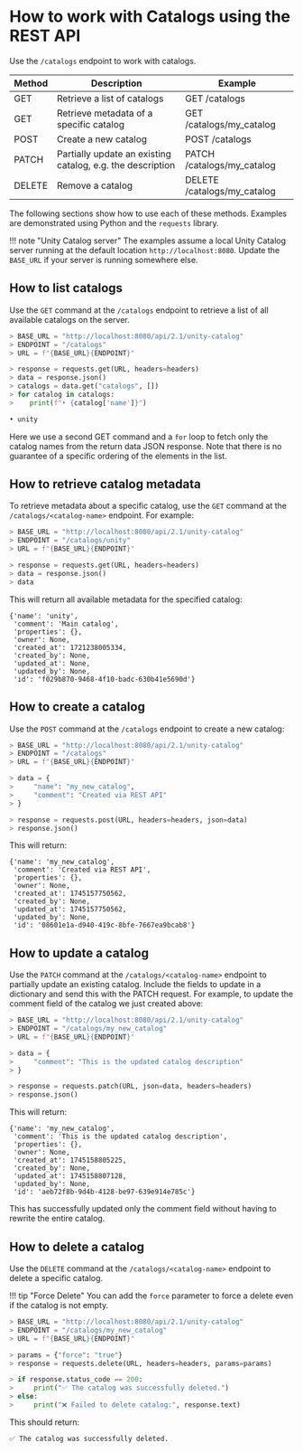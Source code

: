 # How to work with Catalogs using the REST API

Use the `/catalogs` endpoint to work with catalogs.

| Method | Description                                                | Example                     |
| ------ | ---------------------------------------------------------- | --------------------------- |
| GET    | Retrieve a list of catalogs                                | GET /catalogs               |
| GET    | Retrieve metadata of a specific catalog                    | GET /catalogs/my_catalog    |
| POST   | Create a new catalog                                       | POST /catalogs              |
| PATCH  | Partially update an existing catalog, e.g. the description | PATCH /catalogs/my_catalog  |
| DELETE | Remove a catalog                                           | DELETE /catalogs/my_catalog |

The following sections show how to use each of these methods. Examples are demonstrated using Python and the `requests` library.

<!-- prettier-ignore -->
!!! note "Unity Catalog server"
    The examples assume a local Unity Catalog server running at the default location `http://localhost:8080`. Update the `BASE_URL` if your server is running somewhere else.

## How to list catalogs

Use the `GET` command at the `/catalogs` endpoint to retrieve a list of all available catalogs on the server.

```python
> BASE_URL = "http://localhost:8080/api/2.1/unity-catalog"
> ENDPOINT = "/catalogs"
> URL = f"{BASE_URL}{ENDPOINT}"

> response = requests.get(URL, headers=headers)
> data = response.json()
> catalogs = data.get("catalogs", [])
> for catalog in catalogs:
>    print(f"• {catalog['name']}")

• unity
```

Here we use a second GET command and a `for` loop to fetch only the catalog names from the return data JSON response. Note that there is no guarantee of a specific ordering of the elements in the list.

## How to retrieve catalog metadata

To retrieve metadata about a specific catalog, use the `GET` command at the `/catalogs/<catalog-name>` endpoint. For example:

```python
> BASE_URL = "http://localhost:8080/api/2.1/unity-catalog"
> ENDPOINT = "/catalogs/unity"
> URL = f"{BASE_URL}{ENDPOINT}"

> response = requests.get(URL, headers=headers)
> data = response.json()
> data
```

This will return all available metadata for the specified catalog:

```
{'name': 'unity',
 'comment': 'Main catalog',
 'properties': {},
 'owner': None,
 'created_at': 1721238005334,
 'created_by': None,
 'updated_at': None,
 'updated_by': None,
 'id': 'f029b870-9468-4f10-badc-630b41e5690d'}
```

## How to create a catalog

Use the `POST` command at the `/catalogs` endpoint to create a new catalog:

```python
> BASE_URL = "http://localhost:8080/api/2.1/unity-catalog"
> ENDPOINT = "/catalogs"
> URL = f"{BASE_URL}{ENDPOINT}"

> data = {
>     "name": "my_new_catalog",
>     "comment": "Created via REST API"
> }

> response = requests.post(URL, headers=headers, json=data)
> response.json()
```

This will return:

```
{'name': 'my_new_catalog',
 'comment': 'Created via REST API',
 'properties': {},
 'owner': None,
 'created_at': 1745157750562,
 'created_by': None,
 'updated_at': 1745157750562,
 'updated_by': None,
 'id': '08601e1a-d940-419c-8bfe-7667ea9bcab8'}
```

## How to update a catalog

Use the `PATCH` command at the `/catalogs/<catalog-name>` endpoint to partially update an existing catalog. Include the fields to update in a dictionary and send this with the PATCH request. For example, to update the comment field of the catalog we just created above:

```python
> BASE_URL = "http://localhost:8080/api/2.1/unity-catalog"
> ENDPOINT = "/catalogs/my_new_catalog"
> URL = f"{BASE_URL}{ENDPOINT}"

> data = {
>     "comment": "This is the updated catalog description"
> }

> response = requests.patch(URL, json=data, headers=headers)
> response.json()
```

This will return:

```
{'name': 'my_new_catalog',
 'comment': 'This is the updated catalog description',
 'properties': {},
 'owner': None,
 'created_at': 1745158805225,
 'created_by': None,
 'updated_at': 1745158807128,
 'updated_by': None,
 'id': 'aeb72f8b-9d4b-4128-be97-639e914e785c'}
```

This has successfully updated only the comment field without having to rewrite the entire catalog.

## How to delete a catalog

Use the `DELETE` command at the `/catalogs/<catalog-name>` endpoint to delete a specific catalog.

<!-- prettier-ignore -->
!!! tip "Force Delete"
    You can add the `force` parameter to force a delete even if the catalog is not empty.

```python
> BASE_URL = "http://localhost:8080/api/2.1/unity-catalog"
> ENDPOINT = "/catalogs/my_new_catalog"
> URL = f"{BASE_URL}{ENDPOINT}"

> params = {"force": "true"}
> response = requests.delete(URL, headers=headers, params=params)

> if response.status_code == 200:
>     print("✅ The catalog was successfully deleted.")
> else:
>     print("❌ Failed to delete catalog:", response.text)
```

This should return:

```
✅ The catalog was successfully deleted.
```
